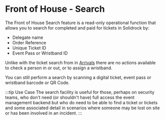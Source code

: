 # Front of House - Search

The Front of House Search feature is a read-only operational function that allows you to search for completed and paid for tickets in Solidrock by:

- Delegate name
- Order Reference
- Unique Ticket ID
- Event Pass or Wristband ID

Unlike with the ticket search from in [Arrivals](/guide/front-of-house/arrivals) there are no actions available to check a person in or out, or to assign a wristband.

You can still perform a search by scanning a digital ticket, event pass or wristband barcode or QR Code.

:::tip Use Case
The search facility is useful for those, perhaps on security teams, who don't need (or shouldn't have) full access the event management backend but who do need to be able to find a ticket or tickets and some associated detail in scenarios where someone may be lost on site or has been involved in an incident.
:::
